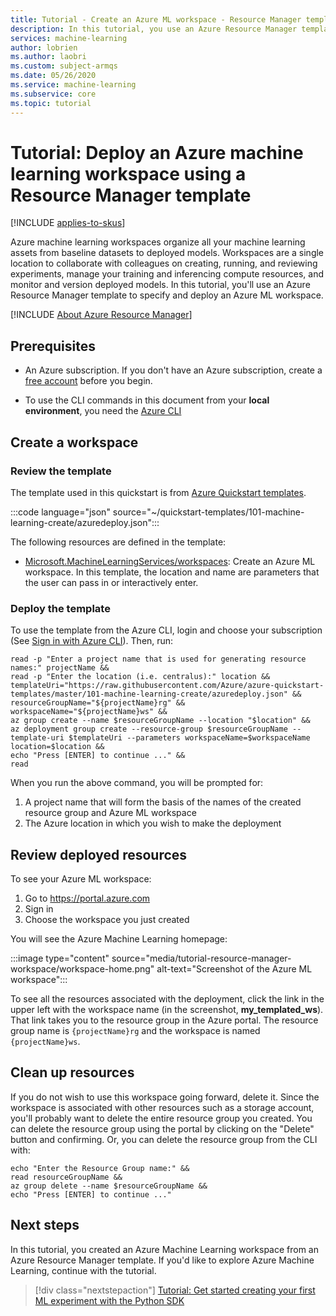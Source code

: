 ```yaml
---
title: Tutorial - Create an Azure ML workspace - Resource Manager template
description: In this tutorial, you use an Azure Resource Manager template to quickly deploy an Azure workspace for machine learning
services: machine-learning
author: lobrien
ms.author: laobri
ms.custom: subject-armqs
ms.date: 05/26/2020
ms.service: machine-learning
ms.subservice: core
ms.topic: tutorial
---
```


# Tutorial: Deploy an Azure machine learning workspace using a Resource Manager template
[!INCLUDE [applies-to-skus](../../includes/aml-applies-to-basic-enterprise-sku.md)]

Azure machine learning workspaces organize all your machine learning assets from baseline datasets to deployed models. Workspaces are a single location to collaborate with colleagues on creating, running, and reviewing experiments, manage your training and inferencing compute resources, and monitor and version deployed models. In this tutorial, you'll use an Azure Resource Manager template to specify and deploy an Azure ML workspace. 

[!INCLUDE [About Azure Resource Manager](../../includes/resource-manager-quickstart-introduction.md)]

## Prerequisites

* An Azure subscription. If you don't have an Azure subscription, create a [free account](https://aka.ms/AMLFree) before you begin.

* To use the CLI commands in this document from your **local environment**, you need the [Azure CLI](https://docs.microsoft.com/cli/azure/install-azure-cli?view=azure-cli-latest)

## Create a workspace

### Review the template

The template used in this quickstart is from [Azure Quickstart templates](https://azure.microsoft.com/resources/templates/101-machine-learning-create/).

:::code language="json" source="~/quickstart-templates/101-machine-learning-create/azuredeploy.json":::

The following resources are defined in the template:

* [Microsoft.MachineLearningServices/workspaces](/azure/templates/microsoft.machinelearningservices/workspaces): Create an Azure ML workspace. In this template, the location and name are parameters that the user can pass in or interactively enter.

### Deploy the template 

To use the template from the Azure CLI, login and choose your subscription (See [Sign in with Azure CLI](https://docs.microsoft.com/cli/azure/authenticate-azure-cli?view=azure-cli-latest)). Then, run:

```azurecli-interactive
read -p "Enter a project name that is used for generating resource names:" projectName &&
read -p "Enter the location (i.e. centralus):" location &&
templateUri="https://raw.githubusercontent.com/Azure/azure-quickstart-templates/master/101-machine-learning-create/azuredeploy.json" &&
resourceGroupName="${projectName}rg" &&
workspaceName="${projectName}ws" &&
az group create --name $resourceGroupName --location "$location" &&
az deployment group create --resource-group $resourceGroupName --template-uri $templateUri --parameters workspaceName=$workspaceName location=$location && 
echo "Press [ENTER] to continue ..." &&
read
```

When you run the above command, you will be prompted for:

1. A project name that will form the basis of the names of the created resource group and Azure ML workspace
1. The Azure location in which you wish to make the deployment

## Review deployed resources

To see your Azure ML workspace:

1. Go to https://portal.azure.com 
1. Sign in 
1. Choose the workspace you just created

You will see the Azure Machine Learning homepage: 

:::image type="content" source="media/tutorial-resource-manager-workspace/workspace-home.png" alt-text="Screenshot of the Azure ML workspace":::

To see all the resources associated with the deployment, click the link in the upper left with the workspace name (in the screenshot, **my_templated_ws**). That link takes you to the resource group in the Azure portal. The resource group name is `{projectName}rg` and the workspace is named `{projectName}ws`.

## Clean up resources

If you do not wish to use this workspace going forward, delete it. Since the workspace is associated with other resources such as a storage account, you'll probably want to delete the entire resource group you created. You can delete the resource group using the portal by clicking on the "Delete" button and confirming. Or, you can delete the resource group from the CLI with: 

```azurecli-interactive
echo "Enter the Resource Group name:" &&
read resourceGroupName &&
az group delete --name $resourceGroupName &&
echo "Press [ENTER] to continue ..."
```

## Next steps

In this tutorial, you created an Azure Machine Learning workspace from an Azure Resource Manager template. If you'd like to explore Azure Machine Learning, continue with the tutorial. 

> [!div class="nextstepaction"]
> [Tutorial: Get started creating your first ML experiment with the Python SDK](tutorial-1st-experiment-sdk-setup.md)
